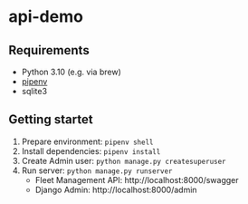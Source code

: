 # api-demo

## Requirements

* Python 3.10 (e.g. via brew)
* [pipenv](https://pipenv.pypa.io/)
* sqlite3

## Getting startet

1. Prepare environment: `pipenv shell`
1. Install dependencies: `pipenv install`
1. Create Admin user: `python manage.py createsuperuser`
1. Run server: `python manage.py runserver`
    * Fleet Management API: http://localhost:8000/swagger
    * Django Admin: http://localhost:8000/admin